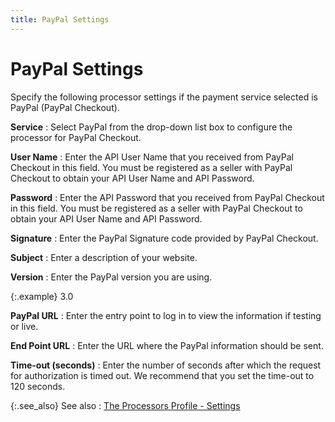 ```yaml
---
title: PayPal Settings
---
```


# PayPal Settings


Specify the following processor settings if the payment service  selected is PayPal (PayPal Checkout).


**Service**
: Select PayPal from the drop-down list box to configure  the processor for PayPal Checkout.


**User Name**
: Enter the API User Name that you received from PayPal  Checkout in this field. You must be registered as a seller with PayPal  Checkout to obtain your API User Name and API Password.


**Password**
: Enter the API Password that you received from PayPal  Checkout in this field. You must be registered as a seller with PayPal  Checkout to obtain your API User Name and API Password.


**Signature**
: Enter the PayPal Signature code provided by PayPal  Checkout.


**Subject**
: Enter a description of your website.


**Version**
: Enter the PayPal version you are using.


{:.example}
3.0


**PayPal URL**
: Enter the entry point to log in to view the information  if testing or live.


**End Point URL**
: Enter the URL where the PayPal information should  be sent.


**Time-out (seconds)**
: Enter the number of seconds after which the request  for authorization is timed out. We recommend that you set the time-out  to 120 seconds.


{:.see_also}
See also
: [The  Processors Profile - Settings]({{site.sc_baseurl}}/options/payment-information/credit-card-processing/create-a-processor/the_processors_profile_settings.html)
